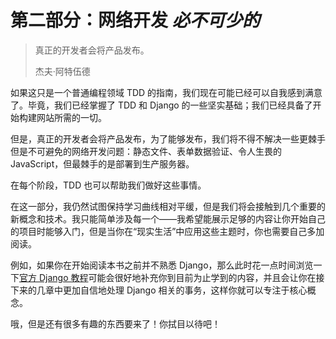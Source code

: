 # 第二部分：网络开发 *必不可少的*

> 真正的开发者会将产品发布。
> 
> 杰夫·阿特伍德

如果这只是一个普通编程领域 TDD 的指南，我们现在可能已经可以自我感到满意了。毕竟，我们已经掌握了 TDD 和 Django 的一些坚实基础；我们已经具备了开始构建网站所需的一切。

但是，真正的开发者会将产品发布，为了能够发布，我们将不得不解决一些更棘手但是不可避免的网络开发问题：静态文件、表单数据验证、令人生畏的 JavaScript，但最棘手的是部署到生产服务器。

在每个阶段，TDD 也可以帮助我们做好这些事情。

在这一部分，我仍然试图保持学习曲线相对平缓，但是我们将会接触到几个重要的新概念和技术。我只能简单涉及每一个——我希望能展示足够的内容让你开始自己的项目时能够入门，但是当你在“现实生活”中应用这些主题时，你也需要自己多加阅读。

例如，如果你在开始阅读本书之前并不熟悉 Django，那么此时花一点时间浏览一下[官方 Django 教程](https://docs.djangoproject.com/en/1.11/intro/tutorial01/#creating-models)可能会很好地补充你到目前为止学到的内容，并且会让你在接下来的几章中更加自信地处理 Django 相关的事务，这样你就可以专注于核心概念。

哦，但是还有很多有趣的东西要来了！你拭目以待吧！
